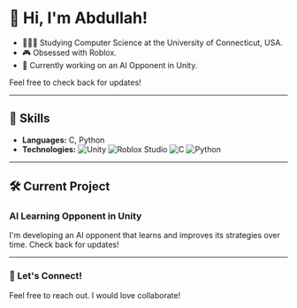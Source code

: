 # 👋 Hi, I'm Abdullah!

- 👨🏼‍🎓 Studying Computer Science at the University of Connecticut, USA.
- 🎮 Obsessed with Roblox.
- 💭 Currently working on an AI Opponent in Unity.

Feel free to check back for updates!

---

## 🌟 Skills
- **Languages:** C, Python
- **Technologies:**
  ![Unity](https://img.shields.io/badge/Unity-FFFFFF?logo=unity&style=for-the-badge)
  ![Roblox Studio](https://img.shields.io/badge/Roblox%20Studio-FF4D00?logo=roblox&style=for-the-badge)
  ![C](https://img.shields.io/badge/C-A8B400?logo=c&style=for-the-badge)
  ![Python](https://img.shields.io/badge/Python-3776AB?logo=python&style=for-the-badge)

---

## 🛠️ Current Project
### AI Learning Opponent in Unity
I'm developing an AI opponent that learns and improves its strategies over time. Check back for updates!

---

### 💬 Let's Connect!
Feel free to reach out. I  would love collaborate!

